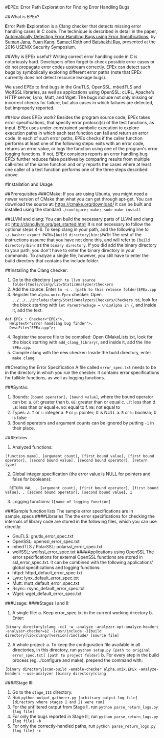 #EPEx: Error Path Exploration for Finding Error Handling Bugs

##What is EPEx?

**E**rror **P**ath **Ex**ploration is a Clang checker
that detects missing error handling cases in C code.
The technique is described in detail in the paper,
[Automatically Detecting Error Handling Bugs using Error Specifications](https://yujokang.github.io/papers/epex_2016.pdf),
by [Suman Jana](http://sumanj.info/),
[Yuan Kang](https://yujokang.github.io/),
[Samuel Roth](https://www.linkedin.com/in/samuelroth1) and
[Baishakhi Ray](http://rayb.info/),
presented at the 2016 USENIX Security Symposium.

##Why is EPEx useful?
Writing correct error handling code in C is notoriously hard. Developers often 
forget to check possible error cases or do not propagate error codes upstream 
correctly. EPEx can detect such bugs by symbolically exploring different error 
paths (note that EPEx currently does not detect resource leakage bugs). 

We used EPEx to find bugs in the
GnuTLS, OpenSSL, mbedTLS and WolfSSL libraries,
as well as applications using OpenSSL:
cURL, Apache's HTTP server, Lynx, Mutt, and Wget.
The bugs include not only missing or incorrect checks for failure,
but also cases in which failures are detected,
but improperly reported.

##How does EPEx work?
Besides the program source code, EPEx takes error specifications,
that specify error protocol(s) of the test functions, as input.
EPEx uses under-constrained symbolic execution to explore
execution paths in which each test function can fail and return an error code.
In each of such error paths, EPEx checks if the caller function 
performs at least one of the following steps: exits with an error code, returns an error value,
or logs the function using one of the program's error logging functions.
If not, EPEx considers reports an error handling bug.
EPEx further reduces false positives by comparing results from multiple call-sites of the 
same function and only reports the cases where at least one caller of a test function performs 
one of the three steps described above.

#Installation and Usage

##Prerequisites
###CMake:
If you are using Ubuntu, you might need a newer version of CMake
than what you can get through apt-get.
You can download the source at:
https://cmake.org/download/
It can be built and installed using the standard
`./configure; make; sudo make install`

##LLVM and clang:
You can build the necessary parts of LLVM and clang at:
http://clang.llvm.org/get_started.html
It is not necessary to follow the optional steps 4-6.
To keep clang in your path, add the following line to `~/.bashrc`:
`export PATH=[build directory]bin:$PATH`
The rest of the instructions assume that you have not done this,
and will refer to `[build directory]bin/` as the `binary directory`.
If you did add the binary directory to your path,
you don't have to enter the binary directory in your commands.
To analyze a single file, however, you still have to enter the build directory
that contains the include folder.

##Installing the Clang checker:
1. Go to the directory
`[path to llvm source folder]tools/clang/lib/StaticAnalyzer/Checkers`
2. Add the source:
Enter `ln -s . [path to this release folder]EPEx.cpp`
3. Register the `alpha.unix.Epex` checker:
Open `../../../include/clang/StaticAnalyzer/Checkers/Checkers.td`, look for the block starting with
`let ParentPackage = UnixAlpha in {`,
and inside it, add the text:
```
def EPEx : Checker<"EPEx">,
  HelpText<"Error handling bug finder">,
  DescFile<"EPEx.cpp">;
```
4. Register the source file to be compiled:
Open CMakeLists.txt, look for the block starting with
`add_clang_library(`, and inside it, add the line `EPEx.cpp`.
5. Compile clang with the new checker:
  Inside the build directory, enter `make clang`.

##Creating the Error Specification
A file called `error_spec.txt` needs to be in the directory
in which you run the checker.
It contains error specifications for fallible functions,
as well as logging functions.

###Syntax:
1. Bounds: `[bound operator], [bound value]`, where the bound operator can be:
  a. `GT`: greater than
  b. `GE`: greater than or equal
  c. `LT`: less than
  d. `LE`: less than or equal
  e. `EQ`: equal to
  f. `NE`: not equal to
2. Types:
  a. `I` or `i`: integer
  a. `P` or `p`: pointer; 0 is NULL
  a. `B` or `b`: boolean; 0 is false
3. Bound operators and argument counts can be ignored
by putting `-1` in their place.

###Entries
1. Analyzed functions:
```
[function name], [argument count], [first bound value], [first bound operator], [second bound value], [second bound operator], [return type]
```
2. Global integer specification
(the error value is NULL for pointers and false for booleans):
```
__RETURN_VAL__, [argument count], [first bound operator], [first bound value], , [second bound operator], [second bound value], I
```
3. Logging functions: `1[name of logging function]`

###Sample function lists
The sample error specifications are in sample_specs
####Libraries
The the error specifications for checking the internals of library code
are stored in the following files, which you can use directly:
* GnuTLS: gnutls_error_spec.txt
* OpenSSL: openssl_error_spec.txt
* mbedTLS / PolarSSL: polarssl_error_spec.txt
* wolfSSL: wolfssl_error_spec.txt
####Applications using OpenSSL
The error specifications for external OpenSSL functions are stored in
ssl_error_spec.txt.
It can be combined with the following applications'
global specifications and logging functions:
* httpd: httpd_default_error_spec.txt
* Lynx: lynx_default_error_spec.txt
* Mutt: mutt_default_error_spec.txt
* Rsync: rsync_default_error_spec.txt
* Wget: wget_default_error_spec.txt

###Usage:
####Stages I and II:
1. A single file:
  a. Keep error_spec.txt in the current working directory
  b. Enter:
  ```
  [binary directory]clang -cc1 -w -analyze -analyzer-opt-analyze-headers -analyzer-checker=$2 -I/usr/include -I[build directory]lib/clang/[version]/include/ [source file]
  ```
2. A whole project:
  a. To keep the configuration file available in all directories,
  in this directory, run
  `python setup.py [path to original error_spec.txt] [path to project folder]`
  b. For every step in the build process (eg. ./configure and make),
  prepend the command with:
  ```
  [binary directory]scan-build -enable-checker alpha.unix.EPEx -analyze-headers --use-analyzer [binary directory]clang
  ```

####Stage III:
1. Go to the `stage_III` directory.
2. Run `python output_gatherer.py [arbitrary output log file] [directory where stages I and II were run]`
3. For the unfiltered output from Stage II,
run `python parse_return_logs.py [log file]`
4. For only the bugs reported in Stage III,
run `python parse_return_logs.py [log file] -b`
5. For only the correctly-handled paths,
run `python parse_return_logs.py [log file] -c`
